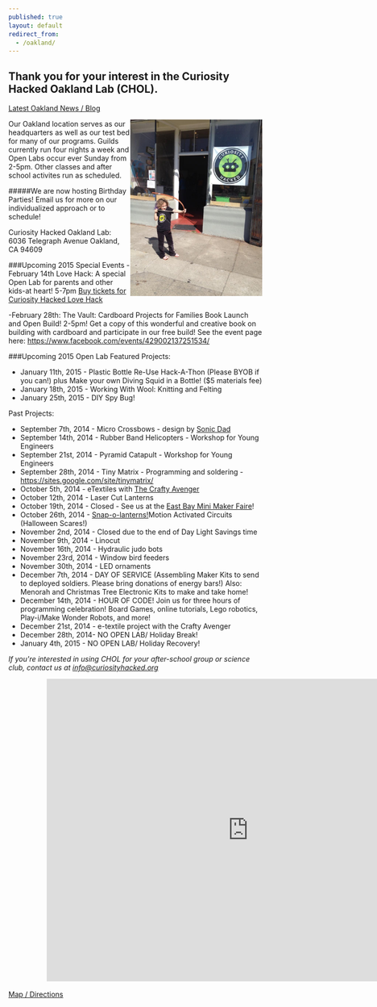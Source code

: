 ```yaml
---
published: true
layout: default
redirect_from: 
  - /oakland/
---
```


## Thank you for your interest in the Curiosity Hacked Oakland Lab (CHOL).

[Latest Oakland News / Blog](blog/oakland)

<img src="/media/10632620_897683933593731_8723575834852983001_n.jpg" height='350px' align='right'/>Our Oakland location serves as our headquarters as well as our test bed for many of our programs. Guilds currently run four nights a week and Open Labs occur ever Sunday from 2-5pm. Other classes and after school activites run as scheduled.

#####We are now hosting Birthday Parties! Email us for more on our individualized approach or to schedule!

Curiosity Hacked Oakland Lab: 
6036 Telegraph Avenue
Oakland, CA 94609

###Upcoming 2015 Special Events
-February 14th Love Hack: A special Open Lab for parents and other kids-at heart! 5-7pm
<A HREF="http://www.brownpapertickets.com/event/1168816">Buy tickets for Curiosity Hacked Love Hack</A>

-February 28th: The Vault: Cardboard Projects for Families Book Launch and Open Build! 2-5pm! Get a copy of this wonderful and creative book on building with cardboard and participate in our free build!
See the event page here: https://www.facebook.com/events/429002137251534/

###Upcoming 2015 Open Lab Featured Projects:
- January 11th, 2015 - Plastic Bottle Re-Use Hack-A-Thon (Please BYOB if you can!) plus Make your own Diving Squid in a Bottle! ($5 materials fee)
- January 18th, 2015 - Working With Wool: Knitting and Felting
- January 25th, 2015 - DIY Spy Bug!

Past Projects:
- September 7th, 2014 - Micro Crossbows - design by [Sonic Dad](http://www.sonicdad.com/project-details/micro-crossbow/)
- September 14th, 2014 - Rubber Band Helicopters - Workshop for Young Engineers 
- September 21st, 2014 - Pyramid Catapult - Workshop for Young Engineers
- September 28th, 2014 - Tiny Matrix - Programming and soldering - https://sites.google.com/site/tinymatrix/
- October 5th, 2014 - eTextiles with [The Crafty Avenger](http://thecraftyavenger.com/)
- October 12th, 2014 - Laser Cut Lanterns
- October 19th, 2014 - Closed - See us at the [East Bay Mini Maker Faire](http://ebmakerfaire.wordpress.com/)! 
- October 26th, 2014 - [Snap-o-lanterns!]( http://www.evilmadscientist.com/2007/make-a-robotic-snap-o-lantern/)Motion Activated Circuits (Halloween Scares!)
- November 2nd, 2014 - Closed due to the end of Day Light Savings time
- November 9th, 2014 - Linocut
- November 16th, 2014 - Hydraulic judo bots
- November 23rd, 2014 - Window bird feeders
- November 30th, 2014 - LED ornaments
- December 7th, 2014 - DAY OF SERVICE (Assembling Maker Kits to send to deployed soldiers. Please bring donations of energy bars!) Also: Menorah and Christmas Tree Electronic Kits to make and take home!
- December 14th, 2014 - HOUR OF CODE! Join us for three hours of programming celebration! Board Games, online tutorials, Lego robotics, Play-i/Make Wonder Robots, and more!
- December 21st, 2014 - e-textile project with the Crafty Avenger
- December 28th, 2014- NO OPEN LAB/ Holiday Break!
- January 4th, 2015 - NO OPEN LAB/ Holiday Recovery!



<em>If you're interested in using CHOL for your after-school group or science club, contact us at info@curiosityhacked.org</em>

<div style="width: 70%; margin:0 auto;">
<iframe src="https://www.google.com/calendar/embed?showCalendars=0&amp;height=600&amp;wkst=1&amp;bgcolor=%23FFFFFF&amp;src=hacker-scouts.org_k86gqmrn03s7h95e2eu6k8h41g%40group.calendar.google.com&amp;color=%235229A3&amp;ctz=America%2FLos_Angeles" style=" border-width: 0 " width="800" height="600" frameborder="0" scrolling="no"></iframe>
</div>

[Map / Directions](https://www.google.com/maps/place/6036+Telegraph+Ave/@37.8471313,-122.2609182,17z/data=!3m1!4b1!4m2!3m1!1s0x80857dd97579f8d1:0x2f281e1edf22ca48)
